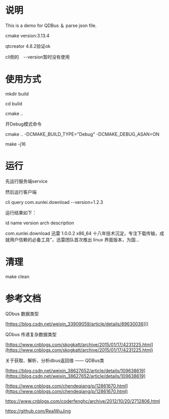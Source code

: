 # 说明

This is a demo for QDBus ＆ parse json file.

cmake version:3.13.4

qtcreator 4.8.2验证ok

cli侧的　--version暂时没有使用

# 使用方式

mkdir build

cd build

cmake ..

开Debug模式命令

cmake .. -DCMAKE_BUILD_TYPE="Debug" -DCMAKE_DEBUG_ASAN=ON

make -j16

# 运行

先运行服务端service

然后运行客户端

cli query com.xunlei.download --version=1.2.3

运行结果如下：

id                      name            version         arch        description

com.xunlei.download     迅雷          1.0.0.2         x86_64      十八年技术沉淀，专注下载传输，成就用户信赖的必备工具”，迅雷团队首次推出 linux 界面版本，为国...

# 清理

make clean

# 参考文档

QDbus 数据类型

[https://blog.csdn.net/weixin_33909059/article/details/89630036]()

QDbus 传递复杂数据类型

[https://www.cnblogs.com/skogkatt/archive/2015/01/17/4231225.html](https://www.cnblogs.com/skogkatt/archive/2015/01/17/4231225.html)

关于获取、解析、分析dbus返回值 —— QDBus类

[https://blog.csdn.net/weixin_38627652/article/details/109638619](https://blog.csdn.net/weixin_38627652/article/details/109638619)

[https://www.cnblogs.com/chendeqiang/p/12861670.html](https://www.cnblogs.com/chendeqiang/p/12861670.html)

https://www.cnblogs.com/coderfenghc/archive/2012/10/20/2712806.html

https://github.com/RealWuJing
